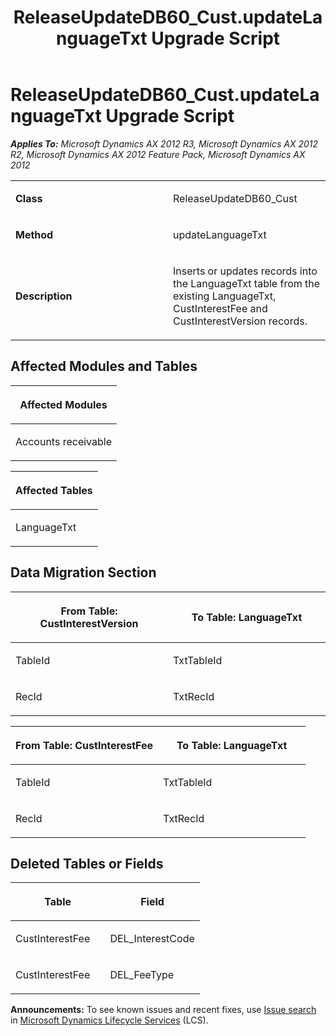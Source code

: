 ﻿---
title: ReleaseUpdateDB60_Cust.updateLanguageTxt Upgrade Script
TOCTitle: ReleaseUpdateDB60_Cust.updateLanguageTxt Upgrade Script
ms:assetid: ee2067da-7e82-3bc1-31d7-0b54ea0c62d2
ms:mtpsurl: https://msdn.microsoft.com/en-us/library/JJ719961(v=AX.60)
ms:contentKeyID: 49712033
ms.date: 05/18/2015
mtps_version: v=AX.60
---

# ReleaseUpdateDB60\_Cust.updateLanguageTxt Upgrade Script 


_**Applies To:** Microsoft Dynamics AX 2012 R3, Microsoft Dynamics AX 2012 R2, Microsoft Dynamics AX 2012 Feature Pack, Microsoft Dynamics AX 2012_

<table>
<colgroup>
<col style="width: 50%" />
<col style="width: 50%" />
</colgroup>
<tbody>
<tr class="odd">
<td><p><strong>Class</strong></p></td>
<td><p>ReleaseUpdateDB60_Cust</p></td>
</tr>
<tr class="even">
<td><p><strong>Method</strong></p></td>
<td><p>updateLanguageTxt</p></td>
</tr>
<tr class="odd">
<td><p><strong>Description</strong></p></td>
<td><p>Inserts or updates records into the LanguageTxt table from the existing LanguageTxt, CustInterestFee and CustInterestVersion records.</p></td>
</tr>
</tbody>
</table>


## Affected Modules and Tables

<table>
<colgroup>
<col style="width: 100%" />
</colgroup>
<thead>
<tr class="header">
<th><p>Affected Modules</p></th>
</tr>
</thead>
<tbody>
<tr class="odd">
<td><p>Accounts receivable</p></td>
</tr>
</tbody>
</table>


<table>
<colgroup>
<col style="width: 100%" />
</colgroup>
<thead>
<tr class="header">
<th><p>Affected Tables</p></th>
</tr>
</thead>
<tbody>
<tr class="odd">
<td><p>LanguageTxt</p></td>
</tr>
</tbody>
</table>


## Data Migration Section

<table>
<colgroup>
<col style="width: 50%" />
<col style="width: 50%" />
</colgroup>
<thead>
<tr class="header">
<th><p>From Table: CustInterestVersion</p></th>
<th><p>To Table: LanguageTxt</p></th>
</tr>
</thead>
<tbody>
<tr class="odd">
<td><p>TableId</p></td>
<td><p>TxtTableId</p></td>
</tr>
<tr class="even">
<td><p>RecId</p></td>
<td><p>TxtRecId</p></td>
</tr>
</tbody>
</table>


<table>
<colgroup>
<col style="width: 50%" />
<col style="width: 50%" />
</colgroup>
<thead>
<tr class="header">
<th><p>From Table: CustInterestFee</p></th>
<th><p>To Table: LanguageTxt</p></th>
</tr>
</thead>
<tbody>
<tr class="odd">
<td><p>TableId</p></td>
<td><p>TxtTableId</p></td>
</tr>
<tr class="even">
<td><p>RecId</p></td>
<td><p>TxtRecId</p></td>
</tr>
</tbody>
</table>


## Deleted Tables or Fields

<table>
<colgroup>
<col style="width: 50%" />
<col style="width: 50%" />
</colgroup>
<thead>
<tr class="header">
<th><p>Table</p></th>
<th><p>Field</p></th>
</tr>
</thead>
<tbody>
<tr class="odd">
<td><p>CustInterestFee</p></td>
<td><p>DEL_InterestCode</p></td>
</tr>
<tr class="even">
<td><p>CustInterestFee</p></td>
<td><p>DEL_FeeType</p></td>
</tr>
</tbody>
</table>

  
**Announcements:** To see known issues and recent fixes, use [Issue search](http://go.microsoft.com/fwlink/?linkid=389258) in [Microsoft Dynamics Lifecycle Services](http://go.microsoft.com/fwlink/?linkid=306505) (LCS).

